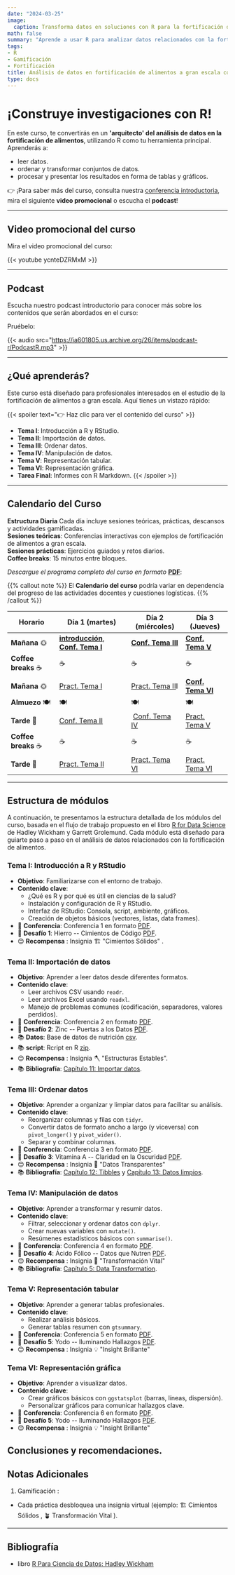 ```yaml
---
date: "2024-03-25"
image:
  caption: Transforma datos en soluciones con R para la fortificación de alimentos
math: false
summary: "Aprende a usar R para analizar datos relacionados con la fortificación de alimentos. Este curso práctico te guiará desde los conceptos básicos hasta la generación de informes profesionales."
tags:
- R
- Gamificación
- Fortificación
title: Análisis de datos en fortificación de alimentos a gran escala con R. Una Introducción Práctica
type: docs
---
```


# ¡Construye investigaciones con R!

En este curso, te convertirás en un **'arquitecto' del análisis de datos en la fortificación de alimentos**, utilizando R como tu herramienta principal. Aprenderás a:

-   leer datos.
-   ordenar y transformar conjuntos de datos.
-   procesar y presentar los resultados en forma de tablas y gráficos.

👉 ¡Para saber más del curso, consulta nuestra [conferencia introductoria](https://ia601803.us.archive.org/17/items/conf_0/conf_0.pdf), mira el siguiente **video promocional** o escucha el **podcast**!

------------------------------------------------------------------------

## Video promocional del curso

Mira el video promocional del curso:

{{< youtube ycnteDZRMxM >}}

------------------------------------------------------------------------

## Podcast

Escucha nuestro podcast introductorio para conocer más sobre los contenidos que serán abordados en el curso:

Pruébelo:

{{< audio src="https://ia601805.us.archive.org/26/items/podcast-r/PodcastR.mp3" >}}

------------------------------------------------------------------------

## ¿Qué aprenderás?

Este curso está diseñado para profesionales interesados en el estudio de la fortificación de alimentos a gran escala. Aquí tienes un vistazo rápido:

{{< spoiler text="👉 Haz clic para ver el contenido del curso" >}}
- **Tema I**: Introducción a R y RStudio.
- **Tema II**: Importación de datos.
- **Tema III**: Ordenar datos.
- **Tema IV**: Manipulación de datos.
- **Tema V**: Representación tabular.
- **Tema VI**: Representación gráfica.
- **Tarea Final**: Informes con R Markdown. 
{{< /spoiler >}}

------------------------------------------------------------------------

## Calendario del Curso

**Estructura Diaria** Cada día incluye sesiones teóricas, prácticas, descansos y actividades gamificadas.  
**Sesiones teóricas**: Conferencias interactivas con ejemplos de fortificación de alimentos a gran escala.  
**Sesiones prácticas**: Ejercicios guiados y retos diarios.  
**Coffee breaks**: 15 minutos entre bloques.

*Descargue el programa completo del curso en formato* [**PDF**](/pdf/programa.pdf):

{{% callout note %}} El **Calendario del curso** podría variar en dependencia del progreso de las actividades docentes y cuestiones logísticas. {{% /callout %}}

| Horario | Día 1 (martes) | Día 2 (miércoles) | Día 3 (Jueves) |
|------------------|-------------------|------------------|------------------|
| **Mañana** 🌞 | [**introducción**](/pdf/conf_0.pdf), [**Conf. Tema I**](/pdf/conf_1.pdf) | [**Conf. Tema III**](/pdf/conf_3.pdf) | [**Conf. Tema V**](/pdf/conf_5.pdf) |
| **Coffee breaks** ☕ | ☕ | ☕ | ☕ |
| **Mañana** 🌞 | [Pract. Tema I](/pdf/desaf_1.pdf) | [Pract. Tema II](/pdf/desaf_3.pdf)I | [**Conf. Tema VI**](/pdf/conf_6.pdf) |
| **Almuezo** 🍽️ | 🍽️ | 🍽️ | 🍽️ |
| **Tarde** 🌆 | [Conf. Tema II](/pdf/conf_2.pdf) | ️ [Conf. Tema IV](/pdf/conf_4.pdf) | ️[Pract. Tema V](/pdf/desaf_5.pdf) |
| **Coffee breaks** ☕ | ☕ | ☕ | ☕ |
| **Tarde** 🌆 | [Pract. Tema II](/pdf/desaf_2.pdf) | ️[Pract. Tema VI](/pdf/desaf_4.pdf) | ️[Pract. Tema VI](/pdf/desaf_6.pdf) |

------------------------------------------------------------------------

## Estructura de módulos

A continuación, te presentamos la estructura detallada de los módulos del curso, basada en el flujo de trabajo propuesto en el libro [R for Data Science](https://es.r4ds.hadley.nz/) de Hadley Wickham y Garrett Grolemund. Cada módulo está diseñado para guiarte paso a paso en el análisis de datos relacionados con la fortificación de alimentos.

### **Tema I: Introducción a R y RStudio**

-   **Objetivo**: Familiarizarse con el entorno de trabajo.
-   **Contenido clave**:
    -   ¿Qué es R y por qué es útil en ciencias de la salud?
    -   Instalación y configuración de R y RStudio.
    -   Interfaz de RStudio: Consola, script, ambiente, gráficos.
    -   Creación de objetos básicos (vectores, listas, data frames).
-   🚀 **Conferencia**: Conferencia 1 en formato [PDF](/pdf/conf_1.pdf).
-   🎉 **Desafío 1**: Hierro -- Cimientos de Código [PDF](/pdf/desaf_1.pdf).
-   😊 **Recompensa** : Insignia 🏗️ "Cimientos Sólidos" .

### **Tema II: Importación de datos**

-   **Objetivo**: Aprender a leer datos desde diferentes formatos.
-   **Contenido clave**:
    -   Leer archivos CSV usando `readr`.
    -   Leer archivos Excel usando `readxl`.
    -   Manejo de problemas comunes (codificación, separadores, valores perdidos).
-   🚀 **Conferencia**: Conferencia 2 en formato [PDF](/pdf/conf_2.pdf).
-   🎉 **Desafío 2**: Zinc -- Puertas a los Datos [PDF](/pdf/desaf_2.pdf).
-   📚 **Datos**: Base de datos de nutrición [csv](/csv/nutricion.csv).
-   📚 **script**: Rcript en R [zip](/r/fortificacion_temaII.zip).
-   😊 **Recompensa** : Insignia 🪓 "Estructuras Estables".
-   📚 **Bibliografía**: [Capítulo 11: Importar datos](https://es.r4ds.hadley.nz/11-import.html).

### **Tema III: Ordenar datos**

-   **Objetivo**: Aprender a organizar y limpiar datos para facilitar su análisis.
-   **Contenido clave**:
    -   Reorganizar columnas y filas con `tidyr`.
    -   Convertir datos de formato ancho a largo (y viceversa) con `pivot_longer()` y `pivot_wider()`.
    -   Separar y combinar columnas.
-   🚀 **Conferencia**: Conferencia 3 en formato [PDF](/pdf/conf_3.pdf).
-   🎉 **Desafío 3**: Vitamina A -- Claridad en la Oscuridad [PDF](/pdf/desaf_3.pdf).
-   😊 **Recompensa** : Insignia 🌟 "Datos Transparentes"
-   📚 **Bibliografía**: [Capítulo 12: Tibbles](https://es.r4ds.hadley.nz/tibbles.html) y [Capítulo 13: Datos limpios](https://es.r4ds.hadley.nz/datos-limpios.html).

### **Tema IV: Manipulación de datos**

-   **Objetivo**: Aprender a transformar y resumir datos.
-   **Contenido clave**:
    -   Filtrar, seleccionar y ordenar datos con `dplyr`.
    -   Crear nuevas variables con `mutate()`.
    -   Resúmenes estadísticos básicos con `summarise()`.
-   🚀 **Conferencia**: Conferencia 4 en formato [PDF](/pdf/conf_4.pdf).
-   🎉 **Desafío 4**: Ácido Fólico -- Datos que Nutren [PDF](/pdf/desaf_4.pdf).
-   😊 **Recompensa** : Insignia 🌱 "Transformación Vital"
-   📚 **Bibliografía**: [Capítulo 5: Data Transformation](https://es.r4ds.hadley.nz/transformacion.html).

### **Tema V: Representación tabular**

-   **Objetivo**: Aprender a generar tablas profesionales.
-   **Contenido clave**:
    -   Realizar análisis básicos.
    -   Generar tablas resumen con `gtsummary`.
-   🚀 **Conferencia**: Conferencia 5 en formato [PDF](/pdf/conf_5.pdf).
-   🎉 **Desafío 5**: Yodo -- Iluminando Hallazgos [PDF](/pdf/desaf_5.pdf).
-   😊 **Recompensa** : Insignia 💡 "Insight Brillante"

### **Tema VI: Representación gráfica**

-   **Objetivo**: Aprender a visualizar datos.
-   **Contenido clave**:
    -   Crear gráficos básicos con `ggstatsplot` (barras, líneas, dispersión).
    -   Personalizar gráficos para comunicar hallazgos clave.
-   🚀 **Conferencia**: Conferencia 6 en formato [PDF](/pdf/conf_6.pdf).
-   🎉 **Desafío 5**: Yodo -- Iluminando Hallazgos [PDF](/pdf/desaf_6.pdf).
-   😊 **Recompensa** : Insignia 💡 "Insight Brillante"

## Conclusiones y recomendaciones.

## Notas Adicionales

1.  Gamificación :

-   Cada práctica desbloquea una insignia virtual (ejemplo: 🏗️ Cimientos Sólidos , 🪴 Transformación Vital ).

------------------------------------------------------------------------

## Bibliografía

-   libro [R Para Ciencia de Datos: Hadley Wickham](https://es.r4ds.hadley.nz/)
